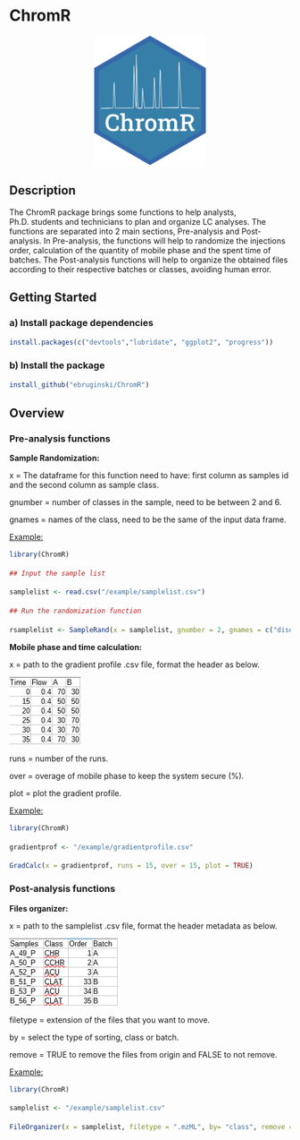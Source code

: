 ChromR
======

<p align="center">
<img src="https://github.com/ebruginski/ChromR/blob/master/docs/logo.png" weight="200" height = "231.8">
</p>

Description
-----------

The ChromR package brings some functions to help analysts,
Ph.D. students and technicians to plan and organize LC analyses. The
functions are separated into 2 main sections, Pre-analysis and
Post-analysis. In Pre-analysis, the functions will help to randomize the
injections order, calculation of the quantity of mobile phase and the
spent time of batches. The Post-analysis functions will help to organize
the obtained files according to their respective batches or classes,
avoiding human error.

Getting Started
---------------

### a) Install package dependencies

``` r
install.packages(c("devtools","lubridate", "ggplot2", "progress"))
```

### b) Install the package

``` r
install_github("ebruginski/ChromR")
```

Overview
--------

### Pre-analysis functions

<b>Sample Randomization:</b>

x = The dataframe for this function need to have: first column as
samples id and the second column as sample class.

gnumber = number of classes in the sample, need to be between 2 and 6.

gnames = names of the class, need to be the same of the input data
frame.

<u>Example:</u>

``` r
library(ChromR)

## Input the sample list

samplelist <- read.csv("/example/samplelist.csv")

## Run the randomization function

rsamplelist <- SampleRand(x = samplelist, gnumber = 2, gnames = c("disease", "health"))
```

<b>Mobile phase and time calculation:</b>

x = path to the gradient profile .csv file, format the header as below.

<p align="left">
<img src="https://github.com/ebruginski/ChromR/blob/master/docs/ex_gradient_prof.png">
</p>

runs = number of the runs.

over = overage of mobile phase to keep the system secure (%).

plot = plot the gradient profile.

<u>Example:</u>
``` r
library(ChromR)

gradientprof <- "/example/gradientprofile.csv"

GradCalc(x = gradientprof, runs = 15, over = 15, plot = TRUE)
```

### Post-analysis functions

<b>Files organizer:</b>

x = path to the samplelist .csv file, format the header metadata as below.

<p align="left">
<img src="https://github.com/ebruginski/ChromR/blob/master/docs/ex_samplelist.png">
</p>

filetype = extension of the files that you want to move.

by = select the type of sorting, class or batch.

remove = TRUE to remove the files from origin and FALSE to not remove.

<u>Example:</u>
``` r
library(ChromR)

samplelist <- "/example/samplelist.csv"

FileOrganizer(x = samplelist, filetype = ".mzML", by= "class", remove = FALSE)
```
